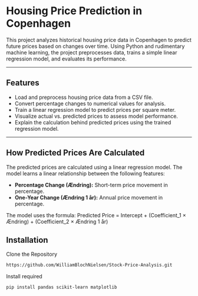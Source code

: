 # Housing Price Prediction in Copenhagen

This project analyzes historical housing price data in Copenhagen to predict future prices based on changes over time. Using Python and rudimentary machine learning, the project preprocesses data, trains a simple linear regression model, and evaluates its performance.

---

## Features

- Load and preprocess housing price data from a CSV file.
- Convert percentage changes to numerical values for analysis.
- Train a linear regression model to predict prices per square meter.
- Visualize actual vs. predicted prices to assess model performance.
- Explain the calculation behind predicted prices using the trained regression model.

---

## How Predicted Prices Are Calculated

The predicted prices are calculated using a linear regression model. The model learns a linear relationship between the following features:

- **Percentage Change (Ændring):** Short-term price movement in percentage.
- **One-Year Change (Ændring 1 år):** Annual price movement in percentage.

The model uses the formula:
Predicted Price = Intercept + (Coefficient_1 × Ændring) + (Coefficient_2 × Ændring 1 år)

## Installation

Clone the Repository
```bash
https://github.com/WilliamBlochNielsen/Stock-Price-Analysis.git
```
Install required
```bash
pip install pandas scikit-learn matplotlib
```
